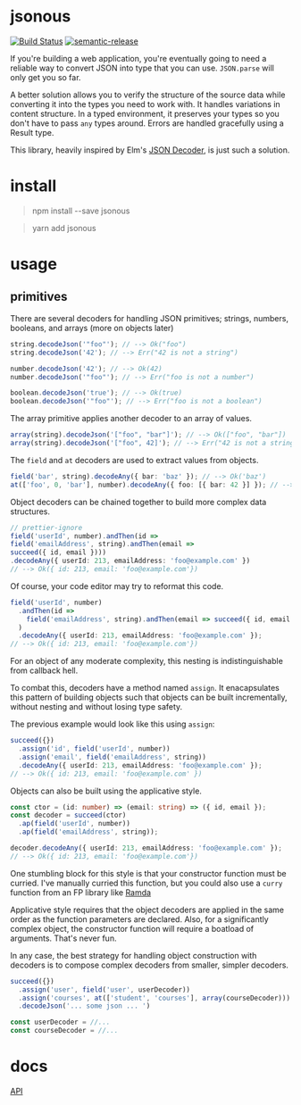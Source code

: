 # jsonous

[![Build Status](https://travis-ci.org/kofno/jsonous.svg?branch=master)](https://travis-ci.org/kofno/jsonous)
[![semantic-release](https://img.shields.io/badge/%20%20%F0%9F%93%A6%F0%9F%9A%80-semantic--release-e10079.svg)](https://github.com/semantic-release/semantic-release)

If you're building a web application, you're eventually going to need a reliable
way to convert JSON into type that you can use. `JSON.parse` will only get you
so far.

A better solution allows you to verify the structure of the source data while
converting it into the types you need to work with. It handles variations in
content structure. In a typed environment, it preserves your types so you don't
have to pass `any` types around. Errors are handled gracefully using a Result
type.

This library, heavily inspired by Elm's [JSON Decoder](http://package.elm-lang.org/packages/elm-lang/core/latest/Json-Decode), is just
such a solution.

# install

> npm install --save jsonous

> yarn add jsonous

# usage

## primitives

There are several decoders for handling JSON primitives; strings, numbers,
booleans, and arrays (more on objects later)

```typescript
string.decodeJson('"foo"'); // --> Ok("foo")
string.decodeJson('42'); // --> Err("42 is not a string")

number.decodeJson('42'); // --> Ok(42)
number.decodeJson('"foo"'); // --> Err("foo is not a number")

boolean.decodeJson('true'); // --> Ok(true)
boolean.decodeJson('"foo"'); // --> Err("foo is not a boolean")
```

The array primitive applies another decoder to an array of values.

```typescript
array(string).decodeJson('["foo", "bar"]'); // --> Ok(["foo", "bar"])
array(string).decodeJson('["foo", 42]'); // --> Err("42 is not a string")
```

The `field` and `at` decoders are used to extract values from objects.

```typescript
field('bar', string).decodeAny({ bar: 'baz' }); // --> Ok('baz')
at(['foo', 0, 'bar'], number).decodeAny({ foo: [{ bar: 42 }] }); // --> Ok(42)
```

Object decoders can be chained together to build more complex data structures.

```typescript
// prettier-ignore
field('userId', number).andThen(id =>
field('emailAddress', string).andThen(email =>
succeed({ id, email })))
.decodeAny({ userId: 213, emailAddress: 'foo@example.com' })
// --> Ok({ id: 213, email: 'foo@example.com'})
```

Of course, your code editor may try to reformat this code.

```typescript
field('userId', number)
  .andThen(id =>
    field('emailAddress', string).andThen(email => succeed({ id, email }))
  )
  .decodeAny({ userId: 213, emailAddress: 'foo@example.com' });
// --> Ok({ id: 213, email: 'foo@example.com'})
```

For an object of any moderate complexity, this nesting is indistinguishable from
callback hell.

To combat this, decoders have a method named `assign`. It enacapsulates this
pattern of building objects such that objects can be built incrementally, without
nesting and without losing type safety.

The previous example would look like this using `assign`:

```typescript
succeed({})
  .assign('id', field('userId', number))
  .assign('email', field('emailAddress', string))
  .decodeAny({ userId: 213, emailAddress: 'foo@example.com' });
// --> Ok({ id: 213, email: 'foo@example.com' })
```

Objects can also be built using the applicative style.

```typescript
const ctor = (id: number) => (email: string) => ({ id, email });
const decoder = succeed(ctor)
  .ap(field('userId', number))
  .ap(field('emailAddress', string));

decoder.decodeAny({ userId: 213, emailAddress: 'foo@example.com' });
// --> Ok({ id: 213, email: 'foo@example.com'})
```

One stumbling block for this style is that your constructor function must be
curried. I've manually curried this function, but you could also use a `curry`
function from an FP library like [Ramda](http://ramdajs.com/docs/#curry)

Applicative style requires that the object decoders are applied in the same
order as the function parameters are declared. Also, for a significantly
complex object, the constructor function will require a boatload of arguments.
That's never fun.

In any case, the best strategy for handling object construction with decoders
is to compose complex decoders from smaller, simpler decoders.

```typescript
succeed({})
  .assign('user', field('user', userDecoder))
  .assign('courses', at(['student', 'courses'], array(courseDecoder)))
  .decodeJson('... some json ... ')

const userDecoder = //...
const courseDecoder = //...
```

# docs

[API](https://kofno.github.io/jsonous)

